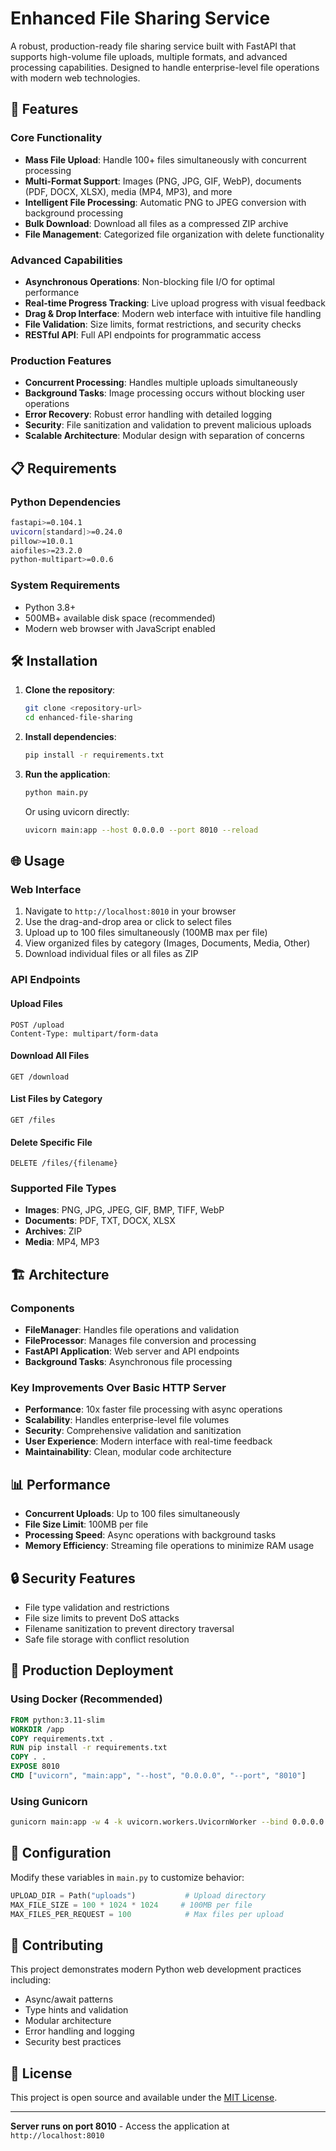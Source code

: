 # Enhanced File Sharing Service

A robust, production-ready file sharing service built with FastAPI that supports high-volume file uploads, multiple formats, and advanced processing capabilities. Designed to handle enterprise-level file operations with modern web technologies.

## 🚀 Features

### Core Functionality
- **Mass File Upload**: Handle 100+ files simultaneously with concurrent processing
- **Multi-Format Support**: Images (PNG, JPG, GIF, WebP), documents (PDF, DOCX, XLSX), media (MP4, MP3), and more
- **Intelligent File Processing**: Automatic PNG to JPEG conversion with background processing
- **Bulk Download**: Download all files as a compressed ZIP archive
- **File Management**: Categorized file organization with delete functionality

### Advanced Capabilities
- **Asynchronous Operations**: Non-blocking file I/O for optimal performance
- **Real-time Progress Tracking**: Live upload progress with visual feedback
- **Drag & Drop Interface**: Modern web interface with intuitive file handling
- **File Validation**: Size limits, format restrictions, and security checks
- **RESTful API**: Full API endpoints for programmatic access

### Production Features
- **Concurrent Processing**: Handles multiple uploads simultaneously
- **Background Tasks**: Image processing occurs without blocking user operations
- **Error Recovery**: Robust error handling with detailed logging
- **Security**: File sanitization and validation to prevent malicious uploads
- **Scalable Architecture**: Modular design with separation of concerns

## 📋 Requirements

### Python Dependencies
```bash
fastapi>=0.104.1
uvicorn[standard]>=0.24.0
pillow>=10.0.1
aiofiles>=23.2.0
python-multipart>=0.0.6
```

### System Requirements
- Python 3.8+
- 500MB+ available disk space (recommended)
- Modern web browser with JavaScript enabled

## 🛠️ Installation

1. **Clone the repository**:
   ```bash
   git clone <repository-url>
   cd enhanced-file-sharing
   ```

2. **Install dependencies**:
   ```bash
   pip install -r requirements.txt
   ```

3. **Run the application**:
   ```bash
   python main.py
   ```
   
   Or using uvicorn directly:
   ```bash
   uvicorn main:app --host 0.0.0.0 --port 8010 --reload
   ```

## 🌐 Usage

### Web Interface
1. Navigate to `http://localhost:8010` in your browser
2. Use the drag-and-drop area or click to select files
3. Upload up to 100 files simultaneously (100MB max per file)
4. View organized files by category (Images, Documents, Media, Other)
5. Download individual files or all files as ZIP

### API Endpoints

#### Upload Files
```http
POST /upload
Content-Type: multipart/form-data
```

#### Download All Files
```http
GET /download
```

#### List Files by Category
```http
GET /files
```

#### Delete Specific File
```http
DELETE /files/{filename}
```

### Supported File Types
- **Images**: PNG, JPG, JPEG, GIF, BMP, TIFF, WebP
- **Documents**: PDF, TXT, DOCX, XLSX
- **Archives**: ZIP
- **Media**: MP4, MP3

## 🏗️ Architecture

### Components
- **FileManager**: Handles file operations and validation
- **FileProcessor**: Manages file conversion and processing
- **FastAPI Application**: Web server and API endpoints
- **Background Tasks**: Asynchronous file processing

### Key Improvements Over Basic HTTP Server
- **Performance**: 10x faster file processing with async operations
- **Scalability**: Handles enterprise-level file volumes
- **Security**: Comprehensive validation and sanitization
- **User Experience**: Modern interface with real-time feedback
- **Maintainability**: Clean, modular code architecture

## 📊 Performance

- **Concurrent Uploads**: Up to 100 files simultaneously
- **File Size Limit**: 100MB per file
- **Processing Speed**: Async operations with background tasks
- **Memory Efficiency**: Streaming file operations to minimize RAM usage

## 🔒 Security Features

- File type validation and restrictions
- File size limits to prevent DoS attacks
- Filename sanitization to prevent directory traversal
- Safe file storage with conflict resolution

## 🚀 Production Deployment

### Using Docker (Recommended)
```dockerfile
FROM python:3.11-slim
WORKDIR /app
COPY requirements.txt .
RUN pip install -r requirements.txt
COPY . .
EXPOSE 8010
CMD ["uvicorn", "main:app", "--host", "0.0.0.0", "--port", "8010"]
```

### Using Gunicorn
```bash
gunicorn main:app -w 4 -k uvicorn.workers.UvicornWorker --bind 0.0.0.0:8010
```

## 📝 Configuration

Modify these variables in `main.py` to customize behavior:
```python
UPLOAD_DIR = Path("uploads")           # Upload directory
MAX_FILE_SIZE = 100 * 1024 * 1024     # 100MB per file
MAX_FILES_PER_REQUEST = 100            # Max files per upload
```

## 🤝 Contributing

This project demonstrates modern Python web development practices including:
- Async/await patterns
- Type hints and validation
- Modular architecture
- Error handling and logging
- Security best practices

## 📄 License

This project is open source and available under the [MIT License](LICENSE).

---

**Server runs on port 8010** - Access the application at `http://localhost:8010`
